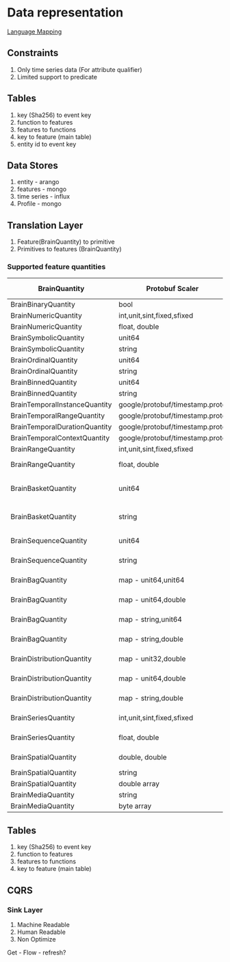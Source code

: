 # Data representation
[Language Mapping](https://developers.google.com/protocol-buffers/docs/proto3#scalar)

## Constraints
1. Only time series data (For attribute qualifier)
2. Limited support to predicate

## Tables
1. key (Sha256) to event key
2. function to features
3. features to functions
4. key to feature (main table)
5. entity id to event key

## Data Stores
1. entity - arango
2. features - mongo
3. time series - influx
4. Profile - mongo

## Translation Layer
1. Feature(BrainQuantity) to primitive
2. Primitives to features (BrainQuantity)

### Supported feature quantities
| BrainQuantity        | Protobuf Scaler | Assigned Type | Default Datastore   | Notes   |
| ------------------   | --------------- |------------- |------------- |------------- |
| BrainBinaryQuantity   | bool   | boolean   | Any |      |
| BrainNumericQuantity   | int,unit,sint,fixed,sfixed   | long   | Any |      |
| BrainNumericQuantity   | float, double   | double       | Any |      |
| BrainSymbolicQuantity  |  unit64       |   long     | Any |      |
| BrainSymbolicQuantity  |  string       |   String     | Any |      |
| BrainOrdinalQuantity  |  unit64       |   long     | Any |      |
| BrainOrdinalQuantity  |  string       |   String     | Any |      |
| BrainBinnedQuantity  |  unit64       |   long     | Any |      |
| BrainBinnedQuantity  |  string       |   String     | Any |      |
| BrainTemporalInstanceQuantity  |   google/protobuf/timestamp.proto    |   long     | Any |  Epoch    |
| BrainTemporalRangeQuantity  |  google/protobuf/timestamp.proto     |   long,long     | Any | array of length 2 of long |
| BrainTemporalDurationQuantity  |  google/protobuf/timestamp.proto   |   long     | Any |  in milliseconds    |
| BrainTemporalContextQuantity  |  google/protobuf/timestamp.proto   |   long     | Any |  Epoch  |
| BrainRangeQuantity  |  int,unit,sint,fixed,sfixed |   long     | Any |  array of length 2 of long  |
| BrainRangeQuantity  |  float, double  |   double     | Document DB |  array of length 2 of double |
| BrainBasketQuantity  |   unit64   |   long    | Document DB | array of non repeated long (BrainSymbolicQuantity) |
| BrainBasketQuantity  |   string   |   string    | Document DB | array of non repeated long (BrainSymbolicQuantity) |
| BrainSequenceQuantity  |   unit64   |   long    | Document DB | array of long (BrainSymbolicQuantity) |
| BrainSequenceQuantity  |   string   |   string    | Document DB | array of long (BrainSymbolicQuantity) |
| BrainBagQuantity  |   map - unit64,unit64   |   long,long    | Document DB | object similar to map |
| BrainBagQuantity  |   map - unit64,double   |   long,double    | Document DB | object similar to map |
| BrainBagQuantity  |   map - string,unit64   |   string,long    | Document DB | object similar to map |
| BrainBagQuantity  |   map - string,double   |   string,double    | Document DB | object similar to map |
| BrainDistributionQuantity  |   map - unit32,double   |   long,double    | Document DB | object similar to map, value <= 1 |
| BrainDistributionQuantity  |   map - unit64,double   |   long,double    | Document DB | object similar to map, value <= 1 |
| BrainDistributionQuantity  |   map - string,double   |   string,double    | Document DB | object similar to map, value <= 1 |
| BrainSeriesQuantity  |   int,unit,sint,fixed,sfixed   |   long    | Timeseries | array of long - Only time series supported |
| BrainSeriesQuantity   | float, double   | double       | Timeseries |  array of double - Only time series supported   |
| BrainSpatialQuantity   | double, double   | double, double  | GIS |  Native  |
| BrainSpatialQuantity   | string   | string  | GIS |  geohash  |
| BrainSpatialQuantity   | double array   | double array  | GIS |  polygon  |
| BrainMediaQuantity   | string   | string  | Bucket |  URL of object  |
| BrainMediaQuantity   | byte array   | byte array  | Bucket |  actual bytes  |

## Tables
1. key (Sha256) to event key
2. function to features 
3. features to functions
4. key to feature (main table)

## CQRS
### Sink Layer
1. Machine Readable
2. Human Readable
3. Non Optimize 

Get - 
Flow - refresh?